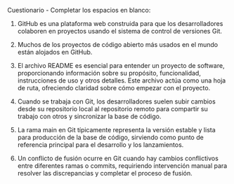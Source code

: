 Cuestionario - Completar los espacios en blanco:

1. GitHub es una plataforma web construida para que los desarrolladores colaboren en proyectos usando el sistema de control de versiones Git.

2. Muchos de los proyectos de código abierto más usados en el mundo están alojados en GitHub.

3. El archivo README es esencial para entender un proyecto de software, proporcionando información sobre su propósito, funcionalidad, instrucciones de uso y otros detalles. Este archivo actúa como una hoja de ruta, ofreciendo claridad sobre cómo empezar con el proyecto.

4. Cuando se trabaja con Git, los desarrolladores suelen subir cambios desde su repositorio local al repositorio remoto para compartir su trabajo con otros y sincronizar la base de código.

5. La rama main en Git típicamente representa la versión estable y lista para producción de la base de código, sirviendo como punto de referencia principal para el desarrollo y los lanzamientos.

6. Un conflicto de fusión ocurre en Git cuando hay cambios conflictivos entre diferentes ramas o commits, requiriendo intervención manual para resolver las discrepancias y completar el proceso de fusión.

<!-- Tendrán que resolver un breve cuestionario sobre lo que aprendieron durante las sesiones de control de versiones.
Una vez que se hayan dividido en equipos, cada miembro debe clonar el repositorio compartido
Una vez que cada uno de ustedes lo haya clonado en sus dispositivos, asignen un líder de equipo.
El líder del equipo deberá crear una nueva rama. 
Nómbrelo como "equipo-#". 
Por ejemplo, si está en la Sala de grupo 4, debe crear la rama equipo-4.
Una vez creada la rama, cada miembro debe cambiar a esa rama y comenzar a trabajar en la tarea.
Verá que contiene un cuestionario para completar los espacios en blanco, con 6 preguntas. 
Básicamente faltan 6 palabras. 
Cada equipo debe reemplazar los guiones bajos con la palabra correcta. Luego, guarden el archivo.
Una vez que el equipo esté satisfecho con sus respuestas, el líder del equipo debe agregar (preparar) el archivo de texto y confirmarlo. 
No es necesario fusionar la rama todavía -->